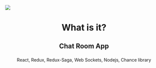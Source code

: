 <img src="
      Chat-App/chatRoom .gif
    "/>

<h1 align="center">What is it?</h1>

<h2 align="center"> Chat Room App</h2>
<h5 align="center"> </h5>

<p align="center">React, Redux, Redux-Saga, Web Sockets, Nodejs, Chance library</p> 
